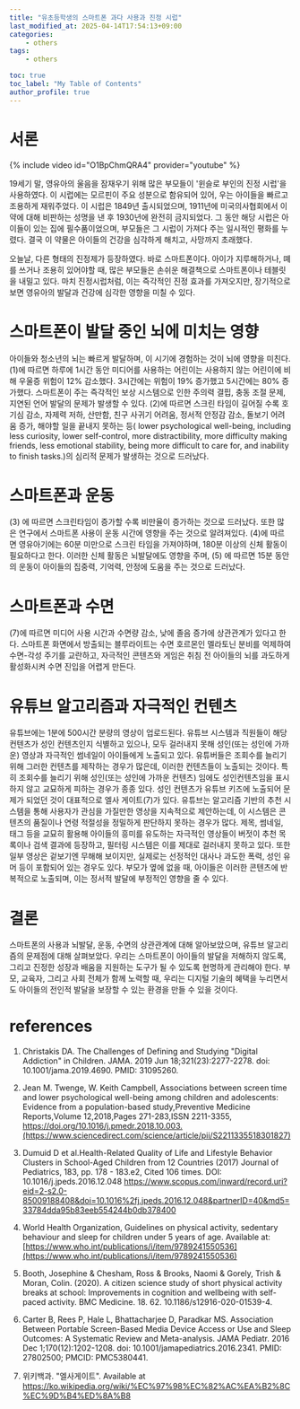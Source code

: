 ```yaml
---
title: "유초등학생의 스마트폰 과다 사용과 진정 시럽"
last_modified_at: 2025-04-14T17:54:13+09:00
categories:
    - others
tags:
    - others

toc: true
toc_label: "My Table of Contents"
author_profile: true
---
```

# 서론

{% include video id="O1BpChmQRA4" provider="youtube" %}

19세기 말, 영유아의 울음을 잠재우기 위해 많은 부모들이 '윈슬로 부인의 진정 시럽'을 사용하였다. 이 시럽에는 모르핀이 주요 성분으로 함유되어 있어, 우는 아이들을 빠르고 조용하게 재워주었다. 이 시럽은 1849년 출시되었으며, 1911년에 미국의사협회에서 이 약에 대해 비판하는 성명을 낸 후 1930년에 완전히 금지되었다. 그 동안 해당 시럽은 아이들이 있는 집에 필수품이었으며, 부모들은 그 시럽이 가져다 주는 일시적인 평화를 누렸다. 결국 이 약물은 아이들의 건강을 심각하게 해치고, 사망까지 초래했다.

오늘날, 다른 형태의 진정제가 등장하였다. 바로 스마트폰이다. 아이가 지루해하거나, 뗴를 쓰거나 조용히 있어야할 때, 많은 부모들은 손쉬운 해결책으로 스마트폰이나 테블릿을 내밀고 있다. 마치 진정시럽처럼, 이는 즉각적인 진정 효과를 가져오지만, 장기적으로 보면 영유아의 발달과 건강에 심각한 영향을 미칠 수 있다.

# 스마트폰이 발달 중인 뇌에 미치는 영향
아이들와 청소년의 뇌는 빠르게 발달하며, 이 시기에 경험하는 것이 뇌에 영향을 미친다. (1)에 따르면 하루에 1시간 동안 미디어를 사용하는 어린이는 사용하지 않는 어린이에 비해 우울증 위험이 12% 감소했다.  3시간에는 위험이 19% 증가했고 5시간에는 80% 증가했다. 스마트폰이 주는 즉각적인 보상 시스템으로 인한 주의력 결핍, 충동 조절 문제, 지연된 언어 발달의 문제가 발생할 수 있다. (2)에 따르면 스크린 타임이 길어질 수록 호기심 감소, 자제력 저하, 산만함, 친구 사귀기 어려움, 정서적 안정감 감소, 돌보기 어려움 증가, 해야할 일을 끝내지 못하는 등( lower psychological well-being, including less curiosity, lower self-control, more distractibility, more difficulty making friends, less emotional stability, being more difficult to care for, and inability to finish tasks.)의 심리적 문제가 발생하는 것으로 드러났다.

# 스마트폰과 운동
(3) 에 따르면 스크린타임이 증가할 수록 비만율이 증가하는 것으로 드러났다. 또한 많은 연구에서 스마트폰 사용이 운동 시간에 영향을 주는 것으로 알려져있다. (4)에 따르면 영유아기에는 60분 미만으로 스크린 타임을 가져야하며, 180분 이상의 신체 활동이 필요하다고 한다. 이러한 신체 활동은 뇌발달에도 영향을 주며, (5) 에 따르면 15분 동안의 운동이 아이들의 집중력, 기억력, 안정에 도움을 주는 것으로 드러났다.

# 스마트폰과 수면
(7)에 따르면 미디어 사용 시간과 수면량 감소, 낮에 졸음 증가에 상관관계가 있다고 한다. 스마트폰 화면에서 방출되는 블루라이트는 수면 호르몬인 멜라토닌 분비를 억제하여 수면-각성 주기를 교란하고, 자극적인 콘텐츠와 게임은 취침 전 아이들의 뇌를 과도하게 활성화시켜 수면 진입을 어렵게 만든다.

# 유튜브 알고리즘과 자극적인 컨텐츠
유튜브에는 1분에 500시간 분량의 영상이 업로드된다. 유튜브 시스템과 직원들이 해당 컨텐츠가 성인 컨텐츠인지 식별하고 있으나, 모두 걸러내지 못해 성인(또는 성인에 가까운) 영상과 자극적인 썸네일이 아이들에게 노출되고 있다. 유튜버들은 조회수를 늘리기 위해 그러한 컨텐츠를 제작하는 경우가 많은데, 이러한 컨텐츠들이 노출되는 것이다. 특히 조회수를 늘리기 위해 성인(또는 성인에 가까운 컨텐츠) 임에도 성인컨텐츠임을 표시하지 않고 교묘하게 피하는 경우가 종종 있다. 성인 컨텐츠가 유튜브 키즈에 노출되어 문제가 되었던 것이 대표적으로 엘사 게이트(7)가 있다. 유튜브는 알고리즘 기반의 추천 시스템을 통해 사용자가 관심을 가질만한 영상을 지속적으로 제안하는데, 이 시스템은 콘텐츠의 품질이나 연령 적절성을 정밀하게 판단하지 못하는 경우가 많다. 제목, 썸네일, 태그 등을 교묘히 활용해 아이들의 흥미를 유도하는 자극적인 영상들이 버젓이 추천 목록이나 검색 결과에 등장하고, 필터링 시스템은 이를 제대로 걸러내지 못하고 있다.
또한 일부 영상은 겉보기엔 무해해 보이지만, 실제로는 선정적인 대사나 과도한 폭력, 성인 유머 등이 포함되어 있는 경우도 있다. 부모가 옆에 없을 때, 아이들은 이러한 콘텐츠에 반복적으로 노출되며, 이는 정서적 발달에 부정적인 영향을 줄 수 있다.

# 결론
스마트폰의 사용과 뇌발달, 운동, 수면의 상관관계에 대해 알아보았으며, 유튜브 알고리즘의 문제점에 대해 살펴보았다. 우리는 스마트폰이 아이들의 발달을 저해하지 않도록, 그리고 진정한 성장과 배움을 지원하는 도구가 될 수 있도록 현명하게 관리해야 한다. 부모, 교육자, 그리고 사회 전체가 함께 노력할 때, 우리는 디지털 기술의 혜택을 누리면서도 아이들의 전인적 발달을 보장할 수 있는 환경을 만들 수 있을 것이다.

# references 

1. Christakis DA. The Challenges of Defining and Studying "Digital Addiction" in Children. JAMA. 2019 Jun 18;321(23):2277-2278. doi: 10.1001/jama.2019.4690. PMID: 31095260.

2. Jean M. Twenge, W. Keith Campbell, Associations between screen time and lower psychological well-being among children and adolescents: Evidence from a population-based study,Preventive Medicine Reports,Volume 12,2018,Pages 271-283,ISSN 2211-3355, https://doi.org/10.1016/j.pmedr.2018.10.003.(https://www.sciencedirect.com/science/article/pii/S2211335518301827)

3. Dumuid D et al.Health-Related Quality of Life and Lifestyle Behavior Clusters in School-Aged Children from 12 Countries
(2017) Journal of Pediatrics, 183, pp. 178 - 183.e2, Cited 106 times.
DOI: 10.1016/j.jpeds.2016.12.048 https://www.scopus.com/inward/record.uri?eid=2-s2.0-85009188408&doi=10.1016%2fj.jpeds.2016.12.048&partnerID=40&md5=33784dda95b83eeb554244b0db378400

4. World Health Organization, Guidelines on physical activity, sedentary behaviour and sleep for children under 5 years of age. Available at: [https://www.who.int/publications/i/item/9789241550536](https://www.who.int/publications/i/item/9789241550536)

5. Booth, Josephine & Chesham, Ross & Brooks, Naomi & Gorely, Trish & Moran, Colin. (2020). A citizen science study of short physical activity breaks at school: Improvements in cognition and wellbeing with self-paced activity. BMC Medicine. 18. 62. 10.1186/s12916-020-01539-4. 

6. Carter B, Rees P, Hale L, Bhattacharjee D, Paradkar MS. Association Between Portable Screen-Based Media Device Access or Use and Sleep Outcomes: A Systematic Review and Meta-analysis. JAMA Pediatr. 2016 Dec 1;170(12):1202-1208. doi: 10.1001/jamapediatrics.2016.2341. PMID: 27802500; PMCID: PMC5380441.

7. 위키백과. "엘사게이트". Available at https://ko.wikipedia.org/wiki/%EC%97%98%EC%82%AC%EA%B2%8C%EC%9D%B4%ED%8A%B8


